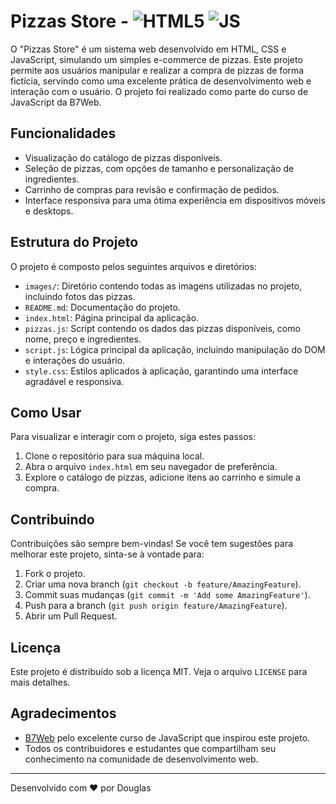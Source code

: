 # Pizzas Store - ![HTML5](https://img.shields.io/badge/HTML5-E34F26?style=for-the-badge&logo=html5&logoColor=white) ![JS](https://img.shields.io/badge/JavaScript-F7DF1E?style=for-the-badge&logo=javascript&logoColor=black)

O "Pizzas Store" é um sistema web desenvolvido em HTML, CSS e JavaScript, simulando um simples e-commerce de pizzas. Este projeto permite aos usuários manipular e realizar a compra de pizzas de forma fictícia, servindo como uma excelente prática de desenvolvimento web e interação com o usuário. O projeto foi realizado como parte do curso de JavaScript da B7Web.

## Funcionalidades

- Visualização do catálogo de pizzas disponíveis.
- Seleção de pizzas, com opções de tamanho e personalização de ingredientes.
- Carrinho de compras para revisão e confirmação de pedidos.
- Interface responsiva para uma ótima experiência em dispositivos móveis e desktops.

## Estrutura do Projeto

O projeto é composto pelos seguintes arquivos e diretórios:

- `images/`: Diretório contendo todas as imagens utilizadas no projeto, incluindo fotos das pizzas.
- `README.md`: Documentação do projeto.
- `index.html`: Página principal da aplicação.
- `pizzas.js`: Script contendo os dados das pizzas disponíveis, como nome, preço e ingredientes.
- `script.js`: Lógica principal da aplicação, incluindo manipulação do DOM e interações do usuário.
- `style.css`: Estilos aplicados à aplicação, garantindo uma interface agradável e responsiva.

## Como Usar

Para visualizar e interagir com o projeto, siga estes passos:

1. Clone o repositório para sua máquina local.
2. Abra o arquivo `index.html` em seu navegador de preferência.
3. Explore o catálogo de pizzas, adicione itens ao carrinho e simule a compra.

## Contribuindo

Contribuições são sempre bem-vindas! Se você tem sugestões para melhorar este projeto, sinta-se à vontade para:

1. Fork o projeto.
2. Criar uma nova branch (`git checkout -b feature/AmazingFeature`).
3. Commit suas mudanças (`git commit -m 'Add some AmazingFeature'`).
4. Push para a branch (`git push origin feature/AmazingFeature`).
5. Abrir um Pull Request.

## Licença

Este projeto é distribuído sob a licença MIT. Veja o arquivo `LICENSE` para mais detalhes.

## Agradecimentos

- [B7Web](https://b7web.com.br) pelo excelente curso de JavaScript que inspirou este projeto.
- Todos os contribuidores e estudantes que compartilham seu conhecimento na comunidade de desenvolvimento web.

---

Desenvolvido com ❤️ por Douglas
